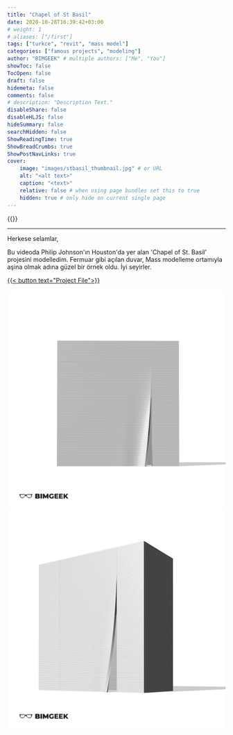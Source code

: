 ```yaml
---
title: "Chapel of St Basil"
date: 2020-10-28T16:39:42+03:00
# weight: 1
# aliases: ["/first"]
tags: ["turkce", "revit", "mass model"]
categories: ["famous projects", "modeling"]
author: "BIMGEEK" # multiple authors: ["Me", "You"]
showToc: false
TocOpen: false
draft: false
hidemeta: false
comments: false
# description: "Description Text."
disableShare: false
disableHLJS: false
hideSummary: false
searchHidden: false
ShowReadingTime: true
ShowBreadCrumbs: true
ShowPostNavLinks: true
cover:
    image: "images/stbasil_thumbnail.jpg" # or URL
    alt: "<alt text>"
    caption: "<text>"
    relative: false # when using page bundles set this to true
    hidden: true # only hide on current single page
---
```


{{<youtube gS0Jk7uSDkA>}}

---

Herkese selamlar,

Bu videoda Philip Johnson'ın Houston'da yer alan 'Chapel of St. Basil' projesini modelledim. Fermuar gibi açılan duvar, Mass modelleme ortamıyla aşina olmak adına güzel bir örnek oldu. 
İyi seyirler.

<a href="files/Chapel of St.Basil.rvt" download>
    {{< button text="Project File">}}
</a>

![](images/stbasil-post3.jpg)
![](images/stbasil-post2.jpg)